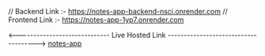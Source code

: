 // Backend Link :- https://notes-app-backend-nsci.onrender.com
// Frontend Link :- https://notes-app-1yp7.onrender.com

<-----------------------------  Live Hosted Link  ------------------------------------->
[notes-app](https://notes-app-1yp7.onrender.com)
